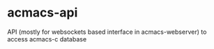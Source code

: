 # acmacs-api
API (mostly for websockets based interface in acmacs-webserver) to access acmacs-c database

